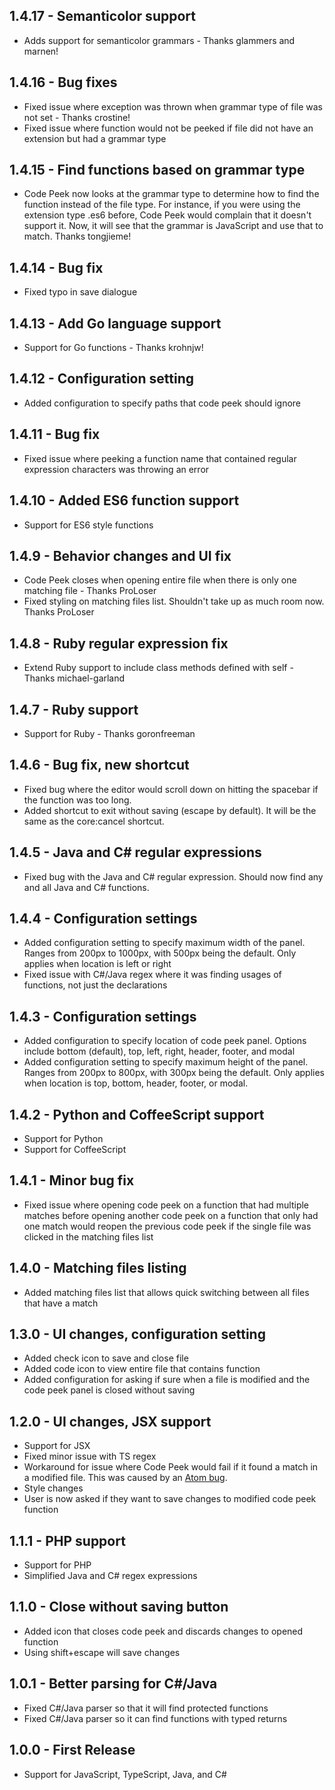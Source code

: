 ## 1.4.17 - Semanticolor support
* Adds support for semanticolor grammars - Thanks glammers and marnen!

## 1.4.16 - Bug fixes
* Fixed issue where exception was thrown when grammar type of file was not set - Thanks crostine!
* Fixed issue where function would not be peeked if file did not have an extension but had a grammar type

## 1.4.15 - Find functions based on grammar type
* Code Peek now looks at the grammar type to determine how to find the function instead of the file type. For instance, if you were using the extension type .es6 before, Code Peek would complain that it doesn't support it. Now, it will see that the grammar is JavaScript and use that to match. Thanks tongjieme!

## 1.4.14 - Bug fix
* Fixed typo in save dialogue

## 1.4.13 - Add Go language support
* Support for Go functions - Thanks krohnjw!

## 1.4.12 - Configuration setting
* Added configuration to specify paths that code peek should ignore

## 1.4.11 - Bug fix
* Fixed issue where peeking a function name that contained regular expression characters was throwing an error

## 1.4.10 - Added ES6 function support
* Support for ES6 style functions

## 1.4.9 - Behavior changes and UI fix
* Code Peek closes when opening entire file when there is only one matching file - Thanks ProLoser
* Fixed styling on matching files list. Shouldn't take up as much room now. Thanks ProLoser

## 1.4.8 - Ruby regular expression fix
* Extend Ruby support to include class methods defined with self - Thanks michael-garland

## 1.4.7 - Ruby support
* Support for Ruby - Thanks goronfreeman

## 1.4.6 - Bug fix, new shortcut
* Fixed bug where the editor would scroll down on hitting the spacebar if the function was too long.
* Added shortcut to exit without saving (escape by default). It will be the same as the core:cancel shortcut.

## 1.4.5 - Java and C# regular expressions
* Fixed bug with the Java and C# regular expression. Should now find any and all Java and C# functions.

## 1.4.4 - Configuration settings
* Added configuration setting to specify maximum width of the panel. Ranges from 200px to 1000px, with 500px being the default. Only applies when location is left or right
* Fixed issue with C#/Java regex where it was finding usages of functions, not just the declarations

## 1.4.3 - Configuration settings
* Added configuration to specify location of code peek panel. Options include bottom (default), top, left, right, header, footer, and modal
* Added configuration setting to specify maximum height of the panel. Ranges from 200px to 800px, with 300px being the default. Only applies when location is top, bottom, header, footer, or modal.

## 1.4.2 - Python and CoffeeScript support
* Support for Python
* Support for CoffeeScript

## 1.4.1 - Minor bug fix
* Fixed issue where opening code peek on a function that had multiple matches before opening another code peek on a function that only had one match would reopen the previous code peek if the single file was clicked in the matching files list

## 1.4.0 - Matching files listing
* Added matching files list that allows quick switching between all files that have a match

## 1.3.0 - UI changes, configuration setting
* Added check icon to save and close file
* Added code icon to view entire file that contains function
* Added configuration for asking if sure when a file is modified and the code peek panel is closed without saving

## 1.2.0 -  UI changes, JSX support
* Support for JSX
* Fixed minor issue with TS regex
* Workaround for issue where Code Peek would fail if it found a match in a modified file. This was caused by an [Atom bug](https://github.com/atom/atom/issues/10900).
* Style changes
* User is now asked if they want to save changes to modified code peek function

## 1.1.1 - PHP support
* Support for PHP
* Simplified Java and C# regex expressions

## 1.1.0 - Close without saving button
* Added icon that closes code peek and discards changes to opened function
* Using shift+escape will save changes

## 1.0.1 - Better parsing for C#/Java
* Fixed C#/Java parser so that it will find protected functions
* Fixed C#/Java parser so it can find functions with typed returns

## 1.0.0 - First Release
* Support for JavaScript, TypeScript, Java, and C#
